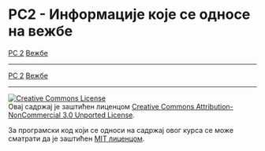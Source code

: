 # РС2 - Информације које се односе на вежбе

[РС 2](../../README.md) [Вежбе](../README.md)

<!--- 
#### Отказивање вежби у четвртак 22. новембра

**Датум објаве: 21.11.2024.**

Вежбе неће бити одржане у петак 22. новембра.


#### Анкета за пријаву

**Датум објаве: 22.12.2023.**
Окачена је анкета за пријаву семинарског рада.  [Линк](../../seminarski-radovi/info/README.md)

---

#### Отказивање вежби у четвртак 29. децембра

**Датум објаве: 27.12.2022.**

Вежбе неће бити одржане у четвртак 29. децембра.

---

#### Отказивање вежби у четвртак 10. новембра

**Датум објаве: 08.11.2022.**

Вежбе неће бити одржане у четвртак 10. новембра.

---

#### Анкета о промени термина вежби

**Датум објаве: 22.10.2022.**

На захтев студената, постављена је анкета о промени термина вежби. Резултати ће бити објављени пре среде 25. октобра како би студенти имали довољно времена за организацију. Форма се може наћи на [линку](https://forms.gle/bRcyiEBmBSY1oHQSA).

**На основу резултата анкете, нови термин вежби ће бити четвртком од 18 часова у Јагићевој (учионица 3). Резултати анкете:**
![anketa_rez](slike/promena_termina_vezbi_anketa_rezultati.png)


---

#### Информације о првом часу вежби у 2022/23. години

**Датум објаве: 8.10.2022.**

Први час вежби за мастер студенте биће у понедељак, 17. октобра 2021. године. Часови ће се одржавати уживо према званичном распореду часова.
 -->
---

[РС 2](../../README.md) [Вежбе](../README.md)

---

<a rel="license" href="http://creativecommons.org/licenses/by-nc/3.0/"><img alt="Creative Commons License" style="border-width:0" src="https://i.creativecommons.org/l/by-nc/3.0/88x31.png" /></a><br />Овај садржај је заштићен лиценцом <a rel="license" href="http://creativecommons.org/licenses/by-nc/3.0/">Creative Commons Attribution-NonCommercial 3.0 Unported License</a>.

За програмски код који се односи на садржај овог курса се може сматрати да је заштићен [MIT лиценцом](/LICENSE).
